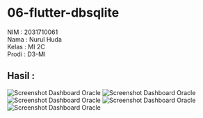 # 06-flutter-dbsqlite

NIM : 2031710061<br>
Nama : Nurul Huda<br>
Kelas : MI 2C<br>
Prodi : D3-MI<br>

## Hasil :

![Screenshot Dashboard Oracle](1.jpeg)
![Screenshot Dashboard Oracle](2.jpeg)
![Screenshot Dashboard Oracle](3.jpeg)
![Screenshot Dashboard Oracle](4.jpeg)
![Screenshot Dashboard Oracle](5.jpeg)
